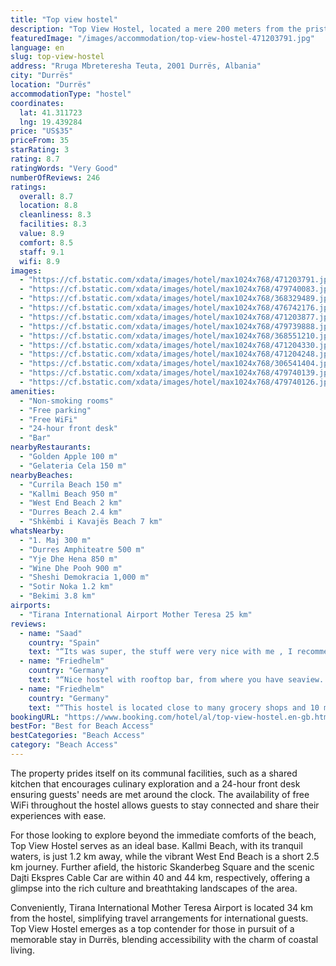 ```yaml
---
title: "Top view hostel"
description: "Top View Hostel, located a mere 200 meters from the pristine shores of Currila Beach in Durrës, offers guests a unique blend of convenience and serenity."
featuredImage: "/images/accommodation/top-view-hostel-471203791.jpg"
language: en
slug: top-view-hostel
address: "Rruga Mbreteresha Teuta, 2001 Durrës, Albania"
city: "Durrës"
location: "Durrës"
accommodationType: "hostel"
coordinates:
  lat: 41.311723
  lng: 19.439284
price: "US$35"
priceFrom: 35
starRating: 3
rating: 8.7
ratingWords: "Very Good"
numberOfReviews: 246
ratings:
  overall: 8.7
  location: 8.8
  cleanliness: 8.3
  facilities: 8.3
  value: 8.9
  comfort: 8.5
  staff: 9.1
  wifi: 8.9
images:
  - "https://cf.bstatic.com/xdata/images/hotel/max1024x768/471203791.jpg?k=07836a69fcae0ac9a0dc017f25d483450855913b17dbffc5a42c5b78acc7b25f&o=&hp=1"
  - "https://cf.bstatic.com/xdata/images/hotel/max1024x768/479740083.jpg?k=7361c17835838e83a88154f37d3ab7de9f8cdbfbdcbea8850431b257e8d76c53&o=&hp=1"
  - "https://cf.bstatic.com/xdata/images/hotel/max1024x768/368329489.jpg?k=3d98da0459c47ef62404dc67bfc8d50ad65304604fe729345d7e21eff977e67b&o=&hp=1"
  - "https://cf.bstatic.com/xdata/images/hotel/max1024x768/476742176.jpg?k=b5aad09b5f5c049b2db8844abe4064ba6b34d9426d526cb0e4cf31cd5a583598&o=&hp=1"
  - "https://cf.bstatic.com/xdata/images/hotel/max1024x768/471203877.jpg?k=69c066331ccd917ae80727ed3cbd90fdb4565318ec47448cef7d20ba134a1d9b&o=&hp=1"
  - "https://cf.bstatic.com/xdata/images/hotel/max1024x768/479739888.jpg?k=714bd8154a3846392995c9fbccee38208f2730338265e6bdc56f92c860fa639d&o=&hp=1"
  - "https://cf.bstatic.com/xdata/images/hotel/max1024x768/368551210.jpg?k=4ba1a466991696d3c9d6f83505e7e2a70cb5cdb9969668a9516981b6b67bb489&o=&hp=1"
  - "https://cf.bstatic.com/xdata/images/hotel/max1024x768/471204330.jpg?k=f72515be08b57f33fe886e3e45b49cae892e430a167117c1eee5f729ee659248&o=&hp=1"
  - "https://cf.bstatic.com/xdata/images/hotel/max1024x768/471204248.jpg?k=b13a5302da7648056c1868123ed037e47f94ee08c811a0e67e154711a8f3164c&o=&hp=1"
  - "https://cf.bstatic.com/xdata/images/hotel/max1024x768/306541404.jpg?k=a1473588d583d32bfa51d96ec2fd36eeb0cf8c6f5d93d929c2aed5e8c09fd678&o=&hp=1"
  - "https://cf.bstatic.com/xdata/images/hotel/max1024x768/479740139.jpg?k=2615d379a8d510cf9e7c845e1d4aa53890db514697d23be6233e0fd2dc8f4d21&o=&hp=1"
  - "https://cf.bstatic.com/xdata/images/hotel/max1024x768/479740126.jpg?k=9f3c7dec6cd41196718705cc1960303c18927e8ae0f51116fdcd9d739d03e5e4&o=&hp=1"
amenities:
  - "Non-smoking rooms"
  - "Free parking"
  - "Free WiFi"
  - "24-hour front desk"
  - "Bar"
nearbyRestaurants:
  - "Golden Apple 100 m"
  - "Gelateria Cela 150 m"
nearbyBeaches:
  - "Currila Beach 150 m"
  - "Kallmi Beach 950 m"
  - "West End Beach 2 km"
  - "Durres Beach 2.4 km"
  - "Shkëmbi i Kavajës Beach 7 km"
whatsNearby:
  - "1. Maj 300 m"
  - "Durres Amphiteatre 500 m"
  - "Yje Dhe Hena 850 m"
  - "Wine Dhe Pooh 900 m"
  - "Sheshi Demokracia 1,000 m"
  - "Sotir Noka 1.2 km"
  - "Bekimi 3.8 km"
airports:
  - "Tirana International Airport Mother Teresa 25 km"
reviews:
  - name: "Saad"
    country: "Spain"
    text: "“Its was super, the stuff were very nice with me , I recommend everyone to visit the hostel. I enjoyed so much there ,I will back again in future.”"
  - name: "Friedhelm"
    country: "Germany"
    text: "“Nice hostel with rooftop bar, from where you have seaview. Ten minutes walk to the beach. Grocery stores nearby. Many showers and bathrooms. Recommended !”"
  - name: "Friedhelm"
    country: "Germany"
    text: "“This hostel is located close to many grocery shops and 10 minutes walk to the beach. The rooftop terrace offers decent music and a view to the sea. You can sit there, surf the internet and don't have to consume drinks at the bar. You instead can...”"
bookingURL: "https://www.booking.com/hotel/al/top-view-hostel.en-gb.html?aid=8035640"
bestFor: "Best for Beach Access"
bestCategories: "Beach Access"
category: "Beach Access"
---
```


The property prides itself on its communal facilities, such as a shared kitchen that encourages culinary exploration and a 24-hour front desk ensuring guests' needs are met around the clock. The availability of free WiFi throughout the hostel allows guests to stay connected and share their experiences with ease.

For those looking to explore beyond the immediate comforts of the beach, Top View Hostel serves as an ideal base. Kallmi Beach, with its tranquil waters, is just 1.2 km away, while the vibrant West End Beach is a short 2.5 km journey. Further afield, the historic Skanderbeg Square and the scenic Dajti Ekspres Cable Car are within 40 and 44 km, respectively, offering a glimpse into the rich culture and breathtaking landscapes of the area.

Conveniently, Tirana International Mother Teresa Airport is located 34 km from the hostel, simplifying travel arrangements for international guests. Top View Hostel emerges as a top contender for those in pursuit of a memorable stay in Durrës, blending accessibility with the charm of coastal living.